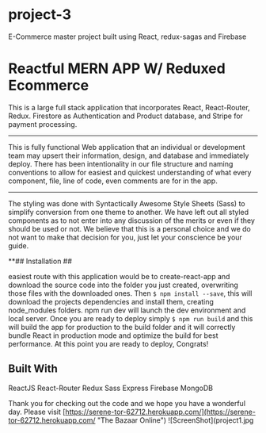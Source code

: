 # project-3
E-Commerce master project built using React, redux-sagas and Firebase
# Reactful MERN APP W/ Reduxed Ecommerce #


This is a large full stack application that incorporates React, React-Router, Redux. Firestore as Authentication and Product database, and Stripe for payment processing. 


----------



This is fully functional Web application that an individual or development team may upsert their information, design, and database and immediately deploy. There has been intentionality in our file structure and naming conventions to allow for easiest and quickest understanding of what every component, file, line of code, even comments are for in the app. 

----------

The styling was done with Syntactically Awesome Style Sheets (Sass) to simplify conversion from one theme to another. We have left out all styled components as to not enter into any discussion of the merits or even if they should be used or not. We believe that this is a personal choice and we do not want to make that decision for you, just let your conscience be your guide.  


**## Installation ##

easiest route with this application would be to create-react-app and download the source code into the folder you just created, overwriting those files with the downloaded ones. Then `$ npm install --save`, this will download the projects dependencies and install them, creating node_modules folders. npm run dev will launch the dev environment and local server. Once you are ready to deploy simply `$ npm run build` and this will build the app for production to the build folder and it will correctly bundle React in production mode and optimize the build for best performance. At this point you are ready to deploy, Congrats!


## Built With ##

ReactJS
React-Router
Redux
Sass
Express
Firebase
MongoDB

Thank you for checking out the code and we hope you have a wonderful day.
Please visit [https://serene-tor-62712.herokuapp.com/](https://serene-tor-62712.herokuapp.com/ "The Bazaar Online")
![ScreenShot](project1.jpg
